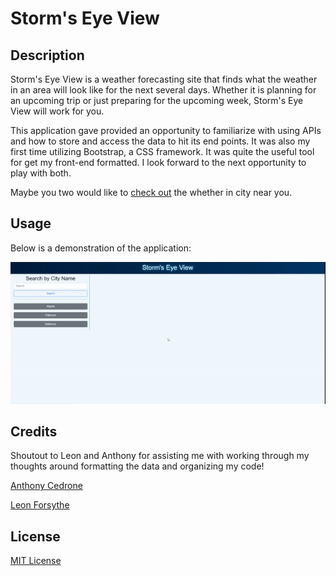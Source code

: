 # Storm's Eye View

## Description

Storm's Eye View is a weather forecasting site that finds what the weather in an area will look like for the next several days. Whether it is planning for an upcoming trip or just preparing for the upcoming week, Storm's Eye View will work for you.

This application gave provided an opportunity to familiarize with using APIs and how to store and access the data to hit its end points. It was also my first time utilizing Bootstrap, a CSS framework. It was quite the useful tool for get my front-end formatted. I look forward to the next opportunity to play with both.

Maybe you two would like to [check out](https://jpauldo.github.io/storms-eye-view/) the whether in city near you. 

## Usage

Below is a demonstration of the application:

![This is a demo of Storm's Eye View](./assets/images/storms-eye-view-demo.gif)

## Credits

Shoutout to Leon and Anthony for assisting me with working through my thoughts around formatting the data and organizing my code!

[Anthony Cedrone](https://github.com/antced)

[Leon Forsythe](https://media3.giphy.com/media/dXWVBJojZb4bGCQLKF/giphy.gif?cid=790b761144f687fe4bd3e49c73b5484dbe1ab0d8730ddfd2&rid=giphy.gif&ct=g)

## License

[MIT License](https://github.com/JPauldo/storms-eye-view/blob/main/LICENSE)
